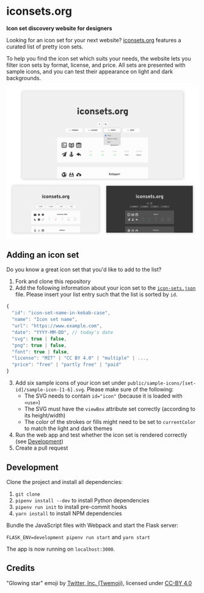 # iconsets.org

**Icon set discovery website for designers**

Looking for an icon set for your next website? [iconsets.org](https://iconsets.org) features a curated list of pretty icon sets.

To help you find the icon set which suits your needs, the website lets you filter icon sets by format, license, and price. All sets are presented with sample icons, and you can test their appearance on light and dark backgrounds.

![Screenshots](screenshots.png)


## Adding an icon set

Do you know a great icon set that you'd like to add to the list?

1. Fork and clone this repository
2. Add the following information about your icon set to the [`icon-sets.json`](icon-sets.json) file. Please insert your list entry such that the list is sorted by `id`.

```js
{
  "id": "icon-set-name-in-kebab-case",
  "name": "Icon set name",
  "url": "https://www.example.com",
  "date": "YYYY-MM-DD", // today's date
  "svg": true | false,
  "png": true | false,
  "font": true | false,
  "license": "MIT" | "CC BY 4.0" | "multiple" | ...,
  "price": "free" | "partly free" | "paid"
}
```

3. Add six sample icons of your icon set under `public/sample-icons/[set-id]/sample-icon-[1-6].svg`. Please make sure of the following:
    * The SVG needs to contain `id="icon"` (because it is loaded with `<use>`)
    * The SVG must have the `viewBox` attribute set correctly (according to its height/width)
    * The color of the strokes or fills might need to be set to `currentColor` to match the light and dark themes
4. Run the web app and test whether the icon set is rendered correctly (see [Development](#development))
5. Create a pull request


## Development

Clone the project and install all dependencies:

1. `git clone`
2. `pipenv install --dev` to install Python dependencies
3. `pipenv run init` to install pre-commit hooks
4. `yarn install` to install NPM dependencies

Bundle the JavaScript files with Webpack and start the Flask server:

`FLASK_ENV=development pipenv run start` and `yarn start`

The app is now running on `localhost:3000`.


## Credits

"Glowing star" emoji by [Twitter, Inc. (Twemoji)](https://github.com/twitter/twemoji), licensed under [CC-BY 4.0](https://creativecommons.org/licenses/by/4.0)
